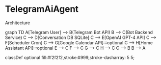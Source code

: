# TelegramAiAgent

Architecture

graph TD
A[Telegram User] --> B(Telegram Bot API)
B --> C(Bot Backend Service)
C --> D[Conversation DB SQLite]
C --> E[OpenAI GPT-4 API]
C --> F[Scheduler Cron]
C --> G[Google Calendar API]:::optional
C --> H[Home Assistant API]:::optional
E --> C
F --> C
G --> C
H --> C
C --> B
B --> A

classDef optional fill:#f2f2f2,stroke:#999,stroke-dasharray: 5 5;
